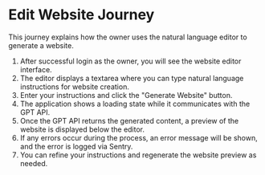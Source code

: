 # Edit Website Journey

This journey explains how the owner uses the natural language editor to generate a website.

1. After successful login as the owner, you will see the website editor interface.
2. The editor displays a textarea where you can type natural language instructions for website creation.
3. Enter your instructions and click the "Generate Website" button.
4. The application shows a loading state while it communicates with the GPT API.
5. Once the GPT API returns the generated content, a preview of the website is displayed below the editor.
6. If any errors occur during the process, an error message will be shown, and the error is logged via Sentry.
7. You can refine your instructions and regenerate the website preview as needed.